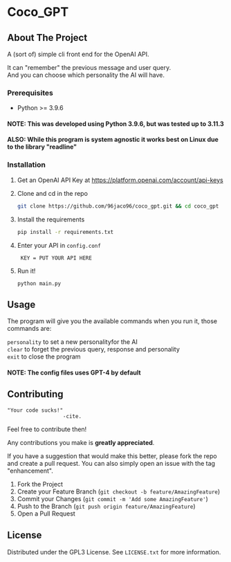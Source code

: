 # Coco_GPT

## About The Project

A (sort of) simple cli front end for the OpenAI API.

It can "remember" the previous message and user query.\
And you can choose which personality the AI will have.

### Prerequisites


* Python >= 3.9.6

#### NOTE: This was developed using Python 3.9.6, but was tested up to 3.11.3
#### ALSO: While this program is system agnostic it works best on Linux due to the library "readline"
  

### Installation

1. Get an OpenAI API Key at https://platform.openai.com/account/api-keys


2. Clone and cd in the repo
   ```sh
   git clone https://github.com/96jaco96/coco_gpt.git && cd coco_gpt
   ```
3. Install the requirements
   ```sh
   pip install -r requirements.txt
   ```
4. Enter your API in `config.conf`
   ```
    KEY = PUT YOUR API HERE
   ```
5. Run it!
    ```
    python main.py
    ```
## Usage

The program will give you the available commands when you run it, those commands are:

``` personality ```
to set a new personalityfor the AI\
```clear```
 to forget the previous query, response and personality\
```exit```
 to close the program

#### NOTE: The config files uses GPT-4 by default

## Contributing

    "Your code sucks!" 
                      -cite.

Feel free to contribute then!

Any contributions you make is **greatly appreciated**.

If you have a suggestion that would make this better, please fork the repo and create a pull request. You can also simply open an issue with the tag "enhancement".

1. Fork the Project
2. Create your Feature Branch (`git checkout -b feature/AmazingFeature`)
3. Commit your Changes (`git commit -m 'Add some AmazingFeature'`)
4. Push to the Branch (`git push origin feature/AmazingFeature`)
5. Open a Pull Request

## License

Distributed under the GPL3 License. See `LICENSE.txt` for more information.
